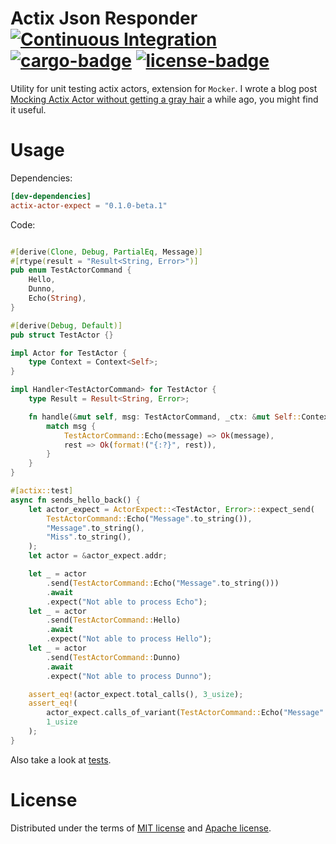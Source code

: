 # Actix Json Responder [![Continuous Integration](https://github.com/eisberg-labs/actix-actor-expect/actions/workflows/ci.yml/badge.svg)](https://github.com/eisberg-labs/actix-actor-expect/actions/workflows/ci.yml) [![cargo-badge][]][cargo] [![license-badge][]][license]

Utility for unit testing actix actors, extension for `Mocker`. I wrote a blog post [Mocking Actix Actor without getting a gray hair](https://amarjanica.com/mocking-actix-actor-without-getting-a-gray-hair/) a
while ago, you might find it useful.

# Usage
Dependencies:

```toml
[dev-dependencies]
actix-actor-expect = "0.1.0-beta.1"
```

Code:
```rust

#[derive(Clone, Debug, PartialEq, Message)]
#[rtype(result = "Result<String, Error>")]
pub enum TestActorCommand {
    Hello,
    Dunno,
    Echo(String),
}

#[derive(Debug, Default)]
pub struct TestActor {}

impl Actor for TestActor {
    type Context = Context<Self>;
}

impl Handler<TestActorCommand> for TestActor {
    type Result = Result<String, Error>;

    fn handle(&mut self, msg: TestActorCommand, _ctx: &mut Self::Context) -> Self::Result {
        match msg {
            TestActorCommand::Echo(message) => Ok(message),
            rest => Ok(format!("{:?}", rest)),
        }
    }
}

#[actix::test]
async fn sends_hello_back() {
    let actor_expect = ActorExpect::<TestActor, Error>::expect_send(
        TestActorCommand::Echo("Message".to_string()),
        "Message".to_string(),
        "Miss".to_string(),
    );
    let actor = &actor_expect.addr;

    let _ = actor
        .send(TestActorCommand::Echo("Message".to_string()))
        .await
        .expect("Not able to process Echo");
    let _ = actor
        .send(TestActorCommand::Hello)
        .await
        .expect("Not able to process Hello");
    let _ = actor
        .send(TestActorCommand::Dunno)
        .await
        .expect("Not able to process Dunno");

    assert_eq!(actor_expect.total_calls(), 3_usize);
    assert_eq!(
        actor_expect.calls_of_variant(TestActorCommand::Echo("Message".to_string())),
        1_usize
    );
}
```

Also take a look at [tests](./tests).

# License

Distributed under the terms of [MIT license](./LICENSE-MIT) and [Apache license](./LICENSE-APACHE).


[cargo-badge]: https://img.shields.io/crates/v/actix-actor-expect.svg?style=flat-square
[cargo]: https://crates.io/crates/actix-actor-expect
[license-badge]: https://img.shields.io/badge/license-MIT/Apache--2.0-lightgray.svg?style=flat-square
[license]: #license
